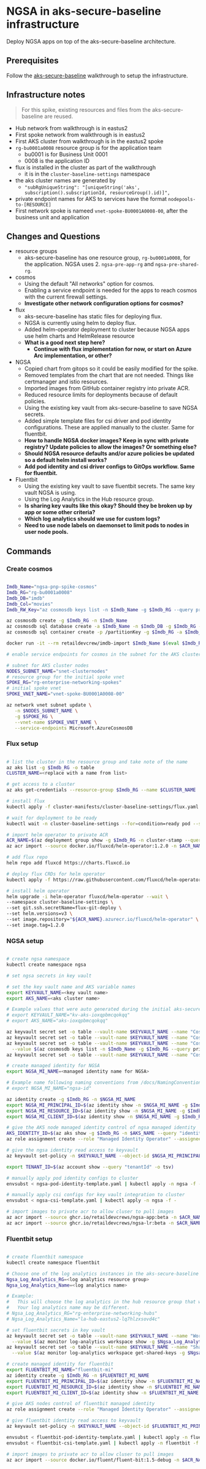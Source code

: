 # NGSA in aks-secure-baseline infrastructure

Deploy NGSA apps on top of the aks-secure-baseline architecture.

## Prerequisites

Follow the [aks-secure-baseline](https://github.com/mspnp/aks-secure-baseline) walkthrough to setup the infrastructure.

## Infrastructure notes

> For this spike, existing resources and files from the aks-secure-baseline are reused.

- Hub network from walkthrough is in eastus2
- First spoke network from walkthrough is in eastus2
- First AKS cluster from walkthrough is in the eastus2 spoke
- `rg-bu0001a0008` resource group is for the application team
  - bu0001 is for Business Unit 0001
  - 0008 is the application ID
- flux is installed in the cluster as part of the walkthrough
  - it is in the `cluster-baseline-settings` namespace
- the aks cluster names are generated by
  - `"subRgUniqueString": "[uniqueString('aks', subscription().subscriptionId, resourceGroup().id)]",`
- private endpoint names for AKS to services have the format `nodepools-to-[RESOURCE]`
- First network spoke is nameed `vnet-spoke-BU0001A0008-00`, after the business unit and application

## Changes and Questions

- resource groups
  - aks-secure-baseline has one resource group, `rg-bu0001a0008`, for the application. NGSA uses 2. `ngsa-pre-app-rg` and `ngsa-pre-shared-rg`.
- cosmos
  - Using the default "All networks" option for cosmos.
  - Enabling a service endpoint is needed for the apps to reach cosmos with the current firewall settings.
  - **Investigate other network configuration options for cosmos?**
- flux
  - aks-secure-baseline has static files for deploying flux.
  - NGSA is currently using helm to deploy flux.
  - Added helm-operator deployment to cluster because NGSA apps use helm charts and HelmRelease resource
  - **What is a good next step here?**
    - **Continue with flux implementation for now, or start on Azure Arc implementation, or other?**
- NGSA
  - Copied chart from gitops so it could be easily modified for the spike.
  - Removed templates from the chart that are not needed. Things like certmanager and istio resources.
  - Imported images from GitHub container registry into private ACR.
  - Reduced resource limits for deployments because of default policies.
  - Using the existing key vault from aks-secure-baseline to save NGSA secrets.
  - Added simple template files for csi driver and pod identity configurations. These are applied manually to the cluster. Same for fluentbit.
  - **How to handle NGSA docker images? Keep in sync with private registry? Update policies to allow the images? Or something else?**
  - **Should NGSA resource defaults and/or azure policies be updated so a default helm install works?**
  - **Add pod identity and csi driver configs to GitOps workflow. Same for fluentbit.**
- Fluentbit
  - Using the existing key vault to save fluentbit secrets. The same key vault NGSA is using.
  - Using the Log Analytics in the Hub resource group.
  - **Is sharing key vaults like this okay? Should they be broken up by app or some other criteria?**
  - **Which log analytics should we use for custom logs?**
  - **Need to use node labels on daemonset to limit pods to nodes in user node pools.**

## Commands

### Create cosmos

```bash

Imdb_Name="ngsa-pnp-spike-cosmos"
Imdb_RG="rg-bu0001a0008"
Imdb_DB="imdb"
Imdb_Col="movies"
Imdb_RW_Key="az cosmosdb keys list -n $Imdb_Name -g $Imdb_RG --query primaryMasterKey -o tsv"

az cosmosdb create -g $Imdb_RG -n $Imdb_Name
az cosmosdb sql database create -a $Imdb_Name -n $Imdb_DB -g $Imdb_RG --throughput 1000
az cosmosdb sql container create -p /partitionKey -g $Imdb_RG -a $Imdb_Name -d $Imdb_DB -n $Imdb_Col

docker run -it --rm retaildevcrew/imdb-import $Imdb_Name $(eval $Imdb_RW_Key) $Imdb_DB $Imdb_Col

# enable service endpoints for cosmos in the subnet for the AKS cluster nodes.

# subnet for AKS cluster nodes
NODES_SUBNET_NAME="snet-clusternodes"
# resource group for the initial spoke vnet
SPOKE_RG="rg-enterprise-networking-spokes"
# initial spoke vnet
SPOKE_VNET_NAME="vnet-spoke-BU0001A0008-00"

az network vnet subnet update \
   -n $NODES_SUBNET_NAME \
   -g $SPOKE_RG \
   --vnet-name $SPOKE_VNET_NAME \
   --service-endpoints Microsoft.AzureCosmosDB

```

### Flux setup

```bash

# list the cluster in the resource group and take note of the name
az aks list -g $Imdb_RG -o table
CLUSTER_NAME=<replace with a name from list>

# get access to a cluster
az aks get-credentials --resource-group $Imdb_RG --name $CLUSTER_NAME

# install flux
kubectl apply -f cluster-manifests/cluster-baseline-settings/flux.yaml

# wait for deployment to be ready
kubectl wait -n cluster-baseline-settings --for=condition=ready pod --selector=app.kubernetes.io/name=flux --timeout=90s

# import helm operator to private ACR
ACR_NAME=$(az deployment group show -g $Imdb_RG -n cluster-stamp --query properties.outputs.containerRegistryName.value -o tsv)
az acr import --source docker.io/fluxcd/helm-operator:1.2.0 -n $ACR_NAME

# add flux repo
helm repo add fluxcd https://charts.fluxcd.io

# deploy flux CRDs for helm operator
kubectl apply -f https://raw.githubusercontent.com/fluxcd/helm-operator/master/deploy/crds.yaml

# install helm operator
helm upgrade -i helm-operator fluxcd/helm-operator --wait \
--namespace cluster-baseline-settings \
--set git.ssh.secretName=flux-git-deploy \
--set helm.versions=v3 \
--set image.repository="${ACR_NAME}.azurecr.io/fluxcd/helm-operator" \
--set image.tag=1.2.0

```

### NGSA setup

```bash

# create ngsa namespace
kubectl create namespace ngsa

# set ngsa secrets in key vault

# set the key vault name and AKS variable names
export KEYVAULT_NAME=<key vault name>
export AKS_NAME=<aks cluster name>

# Example values that were auto generated during the initial aks-secure-baseline setup
# export KEYVAULT_NAME="kv-aks-ioxqpbmcqokqq"
# export AKS_NAME="aks-ioxqpbmcqokqq"

az keyvault secret set -o table --vault-name $KEYVAULT_NAME --name "CosmosDatabase" --value $Imdb_DB
az keyvault secret set -o table --vault-name $KEYVAULT_NAME --name "CosmosCollection" --value $Imdb_Col
az keyvault secret set -o table --vault-name $KEYVAULT_NAME --name "CosmosKey" \
  --value $(az cosmosdb keys list -n $Imdb_Name -g $Imdb_RG --query primaryReadonlyMasterKey -o tsv)
az keyvault secret set -o table --vault-name $KEYVAULT_NAME --name "CosmosUrl" --value https://${Imdb_Name}.documents.azure.com:443/

# create managed identity for NGSA
export NGSA_MI_NAME=<managed identity name for NGSA>

# Example name following naming conventions from /docs/NamingConvention.md
# export NGSA_MI_NAME="ngsa-id"

az identity create -g $Imdb_RG -n $NGSA_MI_NAME
export NGSA_MI_PRINCIPAL_ID=$(az identity show -n $NGSA_MI_NAME -g $Imdb_RG --query "principalId" -o tsv)
export NGSA_MI_RESOURCE_ID=$(az identity show -n $NGSA_MI_NAME -g $Imdb_RG --query "id" -o tsv)
export NGSA_MI_CLIENT_ID=$(az identity show -n $NGSA_MI_NAME -g $Imdb_RG --query "clientId" -o tsv)

# give the AKS node managed identity control of ngsa managed identity
AKS_IDENTITY_ID=$(az aks show -g $Imdb_RG -n $AKS_NAME --query "identityProfile.kubeletidentity.objectId" -o tsv)
az role assignment create --role "Managed Identity Operator" --assignee $AKS_IDENTITY_ID --scope $NGSA_MI_RESOURCE_ID

# give the ngsa identity read access to keyvault
az keyvault set-policy -n $KEYVAULT_NAME --object-id $NGSA_MI_PRINCIPAL_ID --secret-permissions get

export TENANT_ID=$(az account show --query "tenantId" -o tsv)

# manually apply pod identity configs to cluster
envsubst < ngsa-pod-identity-template.yaml | kubectl apply -n ngsa -f -

# manually apply csi configs for key vault integration to cluster
envsubst < ngsa-csi-template.yaml | kubectl apply -n ngsa -f -

# import images to private acr to allow cluser to pull images
az acr import --source ghcr.io/retaildevcrews/ngsa-app:beta -n $ACR_NAME
az acr import --source ghcr.io/retaildevcrews/ngsa-lr:beta -n $ACR_NAME

```

### Fluentbit setup

```bash

# create fluentbit namespace
kubectl create namespace fluentbit

# Choose one of the log analytics instances in the aks-secure-baseline architecture to send logs to.
Ngsa_Log_Analytics_RG=<log analytics resource group>
Ngsa_Log_Analytics_Name=<log analytics name>

# Example:
#   This will choose the log analytics in the hub resource group that was created during the spike.
#   Your log analytics name may be different.
# Ngsa_Log_Analytics_RG="rg-enterprise-networking-hubs"
# Ngsa_Log_Analytics_Name="la-hub-eastus2-lq7hlzxsovd4c"

# set fluentbit secrets in key vault
az keyvault secret set -o table --vault-name $KEYVAULT_NAME --name "WorkspaceId" \
  --value $(az monitor log-analytics workspace show -g $Ngsa_Log_Analytics_RG -n $Ngsa_Log_Analytics_Name --query customerId -o tsv)
az keyvault secret set -o table --vault-name $KEYVAULT_NAME --name "SharedKey" \
  --value $(az monitor log-analytics workspace get-shared-keys -g $Ngsa_Log_Analytics_RG -n $Ngsa_Log_Analytics_Name --query primarySharedKey -o tsv)

# create managed identity for fluentbit
export FLUENTBIT_MI_NAME="fluentbit-mi"
az identity create -g $Imdb_RG -n $FLUENTBIT_MI_NAME
export FLUENTBIT_MI_PRINCIPAL_ID=$(az identity show -n $FLUENTBIT_MI_NAME -g $Imdb_RG --query "principalId" -o tsv)
export FLUENTBIT_MI_RESOURCE_ID=$(az identity show -n $FLUENTBIT_MI_NAME -g $Imdb_RG --query "id" -o tsv)
export FLUENTBIT_MI_CLIENT_ID=$(az identity show -n $FLUENTBIT_MI_NAME -g $Imdb_RG --query "clientId" -o tsv)

# give AKS nodes control of fluentbit managed identity
az role assignment create --role "Managed Identity Operator" --assignee $AKS_IDENTITY_ID --scope $FLUENTBIT_MI_RESOURCE_ID

# give fluentbit identity read access to keyvault
az keyvault set-policy -n $KEYVAULT_NAME --object-id $FLUENTBIT_MI_PRINCIPAL_ID --secret-permissions get

envsubst < fluentbit-pod-identity-template.yaml | kubectl apply -n fluentbit -f -
envsubst < fluentbit-csi-template.yaml | kubectl apply -n fluentbit -f -

# import images to private acr to allow cluser to pull images
az acr import --source docker.io/fluent/fluent-bit:1.5-debug -n $ACR_NAME

```
